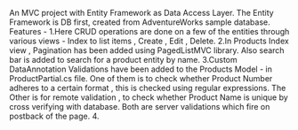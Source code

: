 An MVC project with Entity Framework as Data Access Layer. The Entity Framework is DB first, created from AdventureWorks sample database. 
Features - 
1.Here CRUD operations are done on a few of the entities through various views - Index to list items , Create , Edit , Delete. 
2.In Products Index view , Pagination has been added using PagedListMVC library. Also search bar is added to search for a product entity by name. 
3.Custom DataAnnotation Validations have been added to the Products Model  - in ProductPartial.cs file. One of them is to check whether Product Number adheres to a certain format , this is checked using regular expressions. The Other is for remote validation , to check whether Product Name is unique by cross verifying with database. Both are server validations which fire on postback of the page. 
4.
